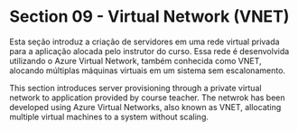# Section 09 - Virtual Network (VNET)

Esta seção introduz a criação de servidores em uma rede virtual privada para a aplicação alocada pelo instrutor do curso. Essa rede é desenvolvida utilizando o Azure Virtual Network, também conhecida como VNET, alocando múltiplas máquinas virtuais em um sistema sem escalonamento.

This section introduces server provisioning through a private virtual network to application provided by course teacher. The netwrok has been developed using Azure Virtual Networks, also known as VNET, allocating multiple virtual machines to a system without scaling.
